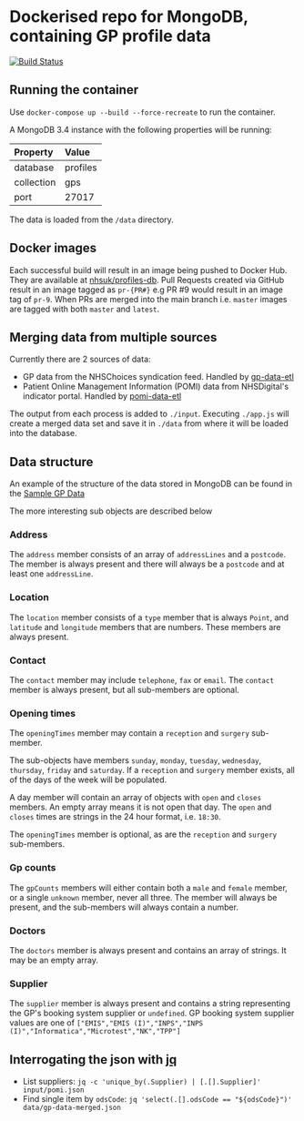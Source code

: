 # Dockerised repo for MongoDB, containing GP profile data

[![Build Status](https://travis-ci.org/nhsuk/profiles-db.svg?branch=master)](https://travis-ci.org/nhsuk/profiles-db)

## Running the container

Use `docker-compose up --build --force-recreate` to run the container.

A MongoDB 3.4 instance with the following properties will be running:

| Property   | Value        |
|:-----------|:-------------|
| database   | profiles     |
| collection | gps          |
| port       | 27017        |

The data is loaded from the `/data` directory.

## Docker images

Each successful build will result in an image being pushed to Docker Hub. They are available at [nhsuk/profiles-db](https://hub.docker.com/r/nhsuk/profiles-db/). Pull Requests created via GitHub result in an image tagged as `pr-{PR#}` e.g PR #9 would result in an image tag of `pr-9`.
When PRs are merged into the main branch i.e. `master` images are tagged with both `master` and `latest`.

## Merging data from multiple sources

Currently there are 2 sources of data:
* GP data from the NHSChoices syndication feed. Handled by [gp-data-etl](https://github.com/nhsuk/gp-data-etl)
* Patient Online Management Information (POMI) data from NHSDigital's indicator portal. Handled by [pomi-data-etl](https://github.com/nhsuk/pomi-data-etl)

The output from each process is added to `./input`. Executing `./app.js` will create a merged data set and save it in `./data` from where it will be loaded into the database.

## Data structure

An example of the structure of the data stored in MongoDB can be found in the [Sample GP Data](sample-gp-data.json)

The more interesting sub objects are described below

### Address

The `address` member consists of an array of `addressLines` and a `postcode`. The member is always present and there will always be a `postcode` and at least one `addressLine`.

### Location

The `location` member consists of a `type` member that is always `Point`, and `latitude` and `longitude` members that are numbers. These members are always present.

### Contact

The `contact` member may include `telephone`, `fax` or `email`. The `contact` member is always present, but all sub-members are optional.

### Opening times

The `openingTimes` member may contain a `reception` and `surgery` sub-member.

The sub-objects have members `sunday`, `monday`, `tuesday`, `wednesday`, `thursday`, `friday` and `saturday`. If a `reception` and `surgery` member exists, all of the days of the week will be populated.

A day member will contain an array of objects with `open` and `closes` members. An empty array means it is not open that day. The `open` and `closes` times are strings in the 24 hour format, i.e. `18:30`.

The `openingTimes` member is optional, as are the `reception` and `surgery` sub-members.

### Gp counts

The `gpCounts` members will either contain both a `male` and `female` member, or a single `unknown` member, never all three. The member will always be present, and the sub-members will always contain a number.

### Doctors

The `doctors` member is always present and contains an array of strings. It may be an empty array.

### Supplier

The `supplier` member is always present and contains a string representing the GP's booking system supplier or `undefined`. GP booking system supplier values are one of `["EMIS","EMIS (I)","INPS","INPS (I)","Informatica","Microtest","NK","TPP"]`

## Interrogating the json with [jq](https://stedolan.github.io/jq/)

* List suppliers: `jq -c 'unique_by(.Supplier) | [.[].Supplier]' input/pomi.json`
* Find single item by `odsCode`: `jq 'select(.[].odsCode == "${odsCode}")' data/gp-data-merged.json`

